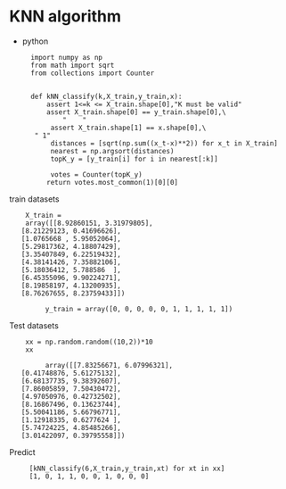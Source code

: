 # KNN algorithm


* python

		import numpy as np 
		from math import sqrt
		from collections import Counter


		def kNN_classify(k,X_train,y_train,x):
    		assert 1<=k <= X_train.shape[0],"K must be valid"
    		assert X_train.shape[0] == y_train.shape[0],\
        		"    "
   			 assert X_train.shape[1] == x.shape[0],\
       	 " 1"
   			 distances = [sqrt(np.sum((x_t-x)**2)) for x_t in X_train]
   			 nearest = np.argsort(distances)
   			 topK_y = [y_train[i] for i in nearest[:k]]
   
   			 votes = Counter(topK_y)
   			return votes.most_common(1)[0][0]
				
						
train datasets

		X_train = 
		array([[8.92860151, 3.31979805],
       [8.21229123, 0.41696626],
       [1.0765668 , 5.95052064],
       [5.29817362, 4.18807429],
       [3.35407849, 6.22519432],
       [4.38141426, 7.35882106],
       [5.18036412, 5.788586  ],
       [6.45355096, 9.90224271],
       [8.19858197, 4.13200935],
       [8.76267655, 8.23759433]])
			 
			 y_train = array([0, 0, 0, 0, 0, 1, 1, 1, 1, 1])
			 
			 
Test datasets
		
		xx = np.random.random((10,2))*10 
		xx
			 
			 array([[7.83256671, 6.07996321],
       [0.41748876, 5.61275132],
       [6.68137735, 9.38392607],
       [7.86005859, 7.50430472],
       [4.97050976, 0.42732502],
       [8.16867496, 0.13623744],
       [5.50041186, 5.66796771],
       [1.12918335, 0.6277624 ],
       [5.74724225, 4.85485266],
       [3.01422097, 0.39795558]])
Predict
		 
		 [kNN_classify(6,X_train,y_train,xt) for xt in xx]
		 [1, 0, 1, 1, 0, 0, 1, 0, 0, 0]
		 
		 
 
